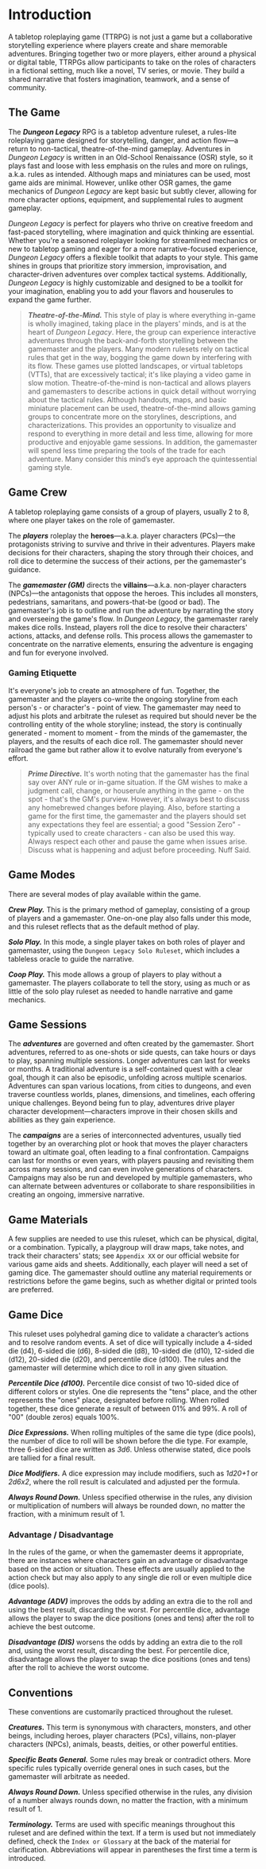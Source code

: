 # Introduction

A tabletop roleplaying game (TTRPG) is not just a game but a collaborative storytelling experience where players create and share memorable adventures. Bringing together two or more players, either around a physical or digital table, TTRPGs allow participants to take on the roles of characters in a fictional setting, much like a novel, TV series, or movie. They build a shared narrative that fosters imagination, teamwork, and a sense of community.

## The Game

The ***Dungeon Legacy*** RPG is a tabletop adventure ruleset, a rules-lite roleplaying game designed for storytelling, danger, and action flow—a return to non-tactical, theatre-of-the-mind gameplay. Adventures in *Dungeon Legacy* is written in an Old-School Renaissance (OSR) style, so it plays fast and loose with less emphasis on the rules and more on rulings, a.k.a. rules as intended. Although maps and miniatures can be used, most game aids are minimal. However, unlike other OSR games, the game mechanics of *Dungeon Legacy* are kept basic but subtly clever, allowing for more character options, equipment, and supplemental rules to augment gameplay.

*Dungeon Legacy* is perfect for players who thrive on creative freedom and fast-paced storytelling, where imagination and quick thinking are essential. Whether you're a seasoned roleplayer looking for streamlined mechanics or new to tabletop gaming and eager for a more narrative-focused experience, *Dungeon Legacy* offers a flexible toolkit that adapts to your style. This game shines in groups that prioritize story immersion, improvisation, and character-driven adventures over complex tactical systems. Additionally, *Dungeon Legacy* is highly customizable and designed to be a toolkit for your imagination, enabling you to add your flavors and houserules to expand the game further.

> ***Theatre-of-the-Mind.*** This style of play is where everything in-game is wholly imagined, taking place in the players' minds, and is at the heart of *Dungeon Legacy*. Here, the group can experience interactive adventures through the back-and-forth storytelling between the gamemaster and the players. Many modern rulesets rely on tactical rules that get in the way, bogging the game down by interfering with its flow. These games use plotted landscapes, or virtual tabletops (VTTs), that are excessively tactical; it's like playing a video game in slow motion. Theatre-of-the-mind is non-tactical and allows players and gamemasters to describe actions in quick detail without worrying about the tactical rules. Although handouts, maps, and basic miniature placement can be used, theatre-of-the-mind allows gaming groups to concentrate more on the storylines, descriptions, and characterizations. This provides an opportunity to visualize and respond to everything in more detail and less time, allowing for more productive and enjoyable game sessions. In addition, the gamemaster will spend less time preparing the tools of the trade for each adventure. Many consider this mind’s eye approach the quintessential gaming style.

## Game Crew

A tabletop roleplaying game consists of a group of players, usually 2 to 8, where one player takes on the role of gamemaster.

The ***players*** roleplay the **heroes**—a.k.a. player characters (PCs)—the protagonists striving to survive and thrive in their adventures. Players make decisions for their characters, shaping the story through their choices, and roll dice to determine the success of their actions, per the gamemaster's guidance.

The ***gamemaster (GM)*** directs the **villains**—a.k.a. non-player characters (NPCs)—the antagonists that oppose the heroes. This includes all monsters, pedestrians, samaritans, and powers-that-be (good or bad). The gamemaster's job is to outline and run the adventure by narrating the story and overseeing the game's flow. In *Dungeon Legacy*, the gamemaster rarely makes dice rolls. Instead, players roll the dice to resolve their characters' actions, attacks, and defense rolls. This process allows the gamemaster to concentrate on the narrative elements, ensuring the adventure is engaging and fun for everyone involved.

### Gaming Etiquette

It's everyone's job to create an atmosphere of fun. Together, the gamemaster and the players co-write the ongoing storyline from each person's - or character's - point of view. The gamemaster may need to adjust his plots and arbitrate the ruleset as required but should never be the controlling entity of the whole storyline; instead, the story is continually generated - moment to moment - from the minds of the gamemaster, the players, and the results of each dice roll. The gamemaster should never railroad the game but rather allow it to evolve naturally from everyone's effort.

> ***Prime Directive.*** It's worth noting that the gamemaster has the final say over ANY rule or in-game situation. If the GM wishes to make a judgment call, change, or houserule anything in the game - on the spot - that's the GM's purview. However, it's always best to discuss any homebrewed changes before playing. Also, before starting a game for the first time, the gamemaster and the players should set any expectations they feel are essential; a good "Session Zero" - typically used to create characters - can also be used this way. Always respect each other and pause the game when issues arise. Discuss what is happening and adjust before proceeding. Nuff Said.

## Game Modes

There are several modes of play available within the game.

***Crew Play.*** This is the primary method of gameplay, consisting of a group of players and a gamemaster. One-on-one play also falls under this mode, and this ruleset reflects that as the default method of play.

***Solo Play.*** In this mode, a single player takes on both roles of player and gamemaster, using the `Dungeon Legacy Solo Ruleset`, which includes a tableless oracle to guide the narrative.

***Coop Play.*** This mode allows a group of players to play without a gamemaster. The players collaborate to tell the story, using as much or as little of the solo play ruleset as needed to handle narrative and game mechanics.

## Game Sessions

The ***adventures*** are governed and often created by the gamemaster. Short adventures, referred to as one-shots or side quests, can take hours or days to play, spanning multiple sessions. Longer adventures can last for weeks or months. A traditional adventure is a self-contained quest with a clear goal, though it can also be episodic, unfolding across multiple scenarios. Adventures can span various locations, from cities to dungeons, and even traverse countless worlds, planes, dimensions, and timelines, each offering unique challenges. Beyond being fun to play, adventures drive player character development—characters improve in their chosen skills and abilities as they gain experience.

The ***campaigns*** are a series of interconnected adventures, usually tied together by an overarching plot or hook that moves the player characters toward an ultimate goal, often leading to a final confrontation. Campaigns can last for months or even years, with players pausing and revisiting them across many sessions, and can even involve generations of characters. Campaigns may also be run and developed by multiple gamemasters, who can alternate between adventures or collaborate to share responsibilities in creating an ongoing, immersive narrative.

## Game Materials

A few supplies are needed to use this ruleset, which can be physical, digital, or a combination. Typically, a playgroup will draw maps, take notes, and track their characters' stats; see `Appendix XX` or our official website for various game aids and sheets. Additionally, each player will need a set of gaming dice. The gamemaster should outline any material requirements or restrictions before the game begins, such as whether digital or printed tools are preferred.

## Game Dice

This ruleset uses polyhedral gaming dice to validate a character’s actions and to resolve random events. A set of dice will typically include a 4-sided die (d4), 6-sided die (d6), 8-sided die (d8), 10-sided die (d10), 12-sided die (d12), 20-sided die (d20), and percentile dice (d100). The rules and the gamemaster will determine which dice to roll in any given situation.

***Percentile Dice (d100).*** Percentile dice consist of two 10-sided dice of different colors or styles. One die represents the "tens" place, and the other represents the "ones" place, designated before rolling. When rolled together, these dice generate a result of between 01% and 99%. A roll of "00" (double zeros) equals 100%.

***Dice Expressions.*** When rolling multiples of the same die type (dice pools), the number of dice to roll will be shown before the die type. For example, three 6-sided dice are written as *3d6*. Unless otherwise stated, dice pools are tallied for a final result.

***Dice Modifiers.*** A dice expression may include modifiers, such as *1d20+1* or *2d6x2*, where the roll result is calculated and adjusted per the formula.

***Always Round Down.*** Unless specified otherwise in the rules, any division or multiplication of numbers will always be rounded down, no matter the fraction, with a minimum result of 1.

### Advantage / Disadvantage

In the rules of the game, or when the gamemaster deems it appropriate, there are instances where characters gain an advantage or disadvantage based on the action or situation. These effects are usually applied to the action check but may also apply to any single die roll or even multiple dice (dice pools).

***Advantage (ADV)*** improves the odds by adding an extra die to the roll and using the best result, discarding the worst. For percentile dice, advantage allows the player to swap the dice positions (ones and tens) after the roll to achieve the best outcome.

***Disadvantage (DIS)*** worsens the odds by adding an extra die to the roll and, using the worst result, discarding the best. For percentile dice, disadvantage allows the player to swap the dice positions (ones and tens) after the roll to achieve the worst outcome.

## Conventions

These conventions are customarily practiced throughout the ruleset.

***Creatures.*** This term is synonymous with characters, monsters, and other beings, including heroes, player characters (PCs), villains, non-player characters (NPCs), animals, beasts, deities, or other powerful entities.

***Specific Beats General.*** Some rules may break or contradict others. More specific rules typically override general ones in such cases, but the gamemaster will arbitrate as needed.

***Always Round Down.*** Unless specified otherwise in the rules, any division of a number always rounds down, no matter the fraction, with a minimum result of 1.

***Terminology.*** Terms are used with specific meanings throughout this ruleset and are defined within the text. If a term is used but not immediately defined, check the `Index or Glossary` at the back of the material for clarification. Abbreviations will appear in parentheses the first time a term is introduced.